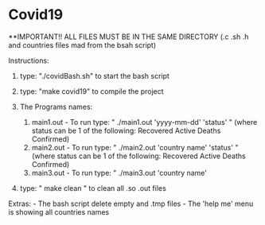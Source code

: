 # Covid19

**IMPORTANT!! ALL FILES MUST BE IN THE SAME DIRECTORY (.c .sh .h and countries files mad from the bsah script)

Instructions:

1. type: "./covidBash.sh" to start the bash script 

2. type: "make covid19" to compile the project

3. The Programs names:
	1. main1.out - To run type: " ./main1.out 'yyyy-mm-dd' 'status' " (where status can be 1 of the following: Recovered Active Deaths Confirmed)
	2. main2.out - To run type: " ./main2.out 'country name' 'status' " (where status can be 1 of the following: Recovered Active Deaths Confirmed)
	3. main3.out - To run type: " ./main3.out 'country name'

4. type: " make clean " to clean all .so .out files



Extras:
	- The bash script delete empty and .tmp files
	- The 'help me' menu is showing all countries names 
	

